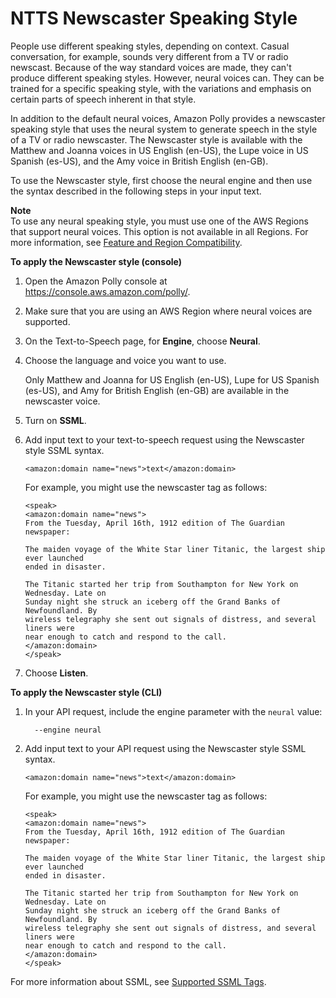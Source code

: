 # NTTS Newscaster Speaking Style<a name="ntts-speakingstyles"></a>

People use different speaking styles, depending on context\. Casual conversation, for example, sounds very different from a TV or radio newscast\. Because of the way standard voices are made, they can't produce different speaking styles\. However, neural voices can\. They can be trained for a specific speaking style, with the variations and emphasis on certain parts of speech inherent in that style\.

In addition to the default neural voices, Amazon Polly provides a newscaster speaking style that uses the neural system to generate speech in the style of a TV or radio newscaster\. The Newscaster style is available with the Matthew and Joanna voices in US English \(en\-US\), the Lupe voice in US Spanish \(es\-US\), and the Amy voice in British English \(en\-GB\)\.

To use the Newscaster style, first choose the neural engine and then use the syntax described in the following steps in your input text\.

**Note**  
To use any neural speaking style, you must use one of the AWS Regions that support neural voices\. This option is not available in all Regions\. For more information, see [Feature and Region Compatibility](NTTS-main.md#ntts-regions)\. 

**To apply the Newscaster style \(console\)**

1. Open the Amazon Polly console at [https://console\.aws\.amazon\.com/polly/](https://console.aws.amazon.com/polly/)\.

1. Make sure that you are using an AWS Region where neural voices are supported\.

1. On the Text\-to\-Speech page, for **Engine**, choose **Neural**\. 

1. Choose the language and voice you want to use\.

   Only Matthew and Joanna for US English \(en\-US\), Lupe for US Spanish \(es\-US\), and Amy for British English \(en\-GB\) are available in the newscaster voice\.

1. Turn on **SSML**\.

1. Add input text to your text\-to\-speech request using the Newscaster style SSML syntax\.

   ```
   <amazon:domain name="news">text</amazon:domain>
   ```

   For example, you might use the newscaster tag as follows: 

   ```
   <speak> 
   <amazon:domain name="news"> 
   From the Tuesday, April 16th, 1912 edition of The Guardian newspaper: 
   
   The maiden voyage of the White Star liner Titanic, the largest ship ever launched 
   ended in disaster. 
   
   The Titanic started her trip from Southampton for New York on Wednesday. Late on 
   Sunday night she struck an iceberg off the Grand Banks of Newfoundland. By 
   wireless telegraphy she sent out signals of distress, and several liners were 
   near enough to catch and respond to the call.
   </amazon:domain> 
   </speak>
   ```

1. Choose **Listen**\.



**To apply the Newscaster style \(CLI\)**

1. In your API request, include the engine parameter with the `neural` value:

   ```
     --engine neural
   ```

1. Add input text to your API request using the Newscaster style SSML syntax\.

   ```
   <amazon:domain name="news">text</amazon:domain>
   ```

   For example, you might use the newscaster tag as follows: 

   ```
   <speak> 
   <amazon:domain name="news"> 
   From the Tuesday, April 16th, 1912 edition of The Guardian newspaper: 
   
   The maiden voyage of the White Star liner Titanic, the largest ship ever launched 
   ended in disaster. 
   
   The Titanic started her trip from Southampton for New York on Wednesday. Late on 
   Sunday night she struck an iceberg off the Grand Banks of Newfoundland. By 
   wireless telegraphy she sent out signals of distress, and several liners were 
   near enough to catch and respond to the call.
   </amazon:domain> 
   </speak>
   ```



For more information about SSML, see [Supported SSML Tags](supportedtags.md)\.